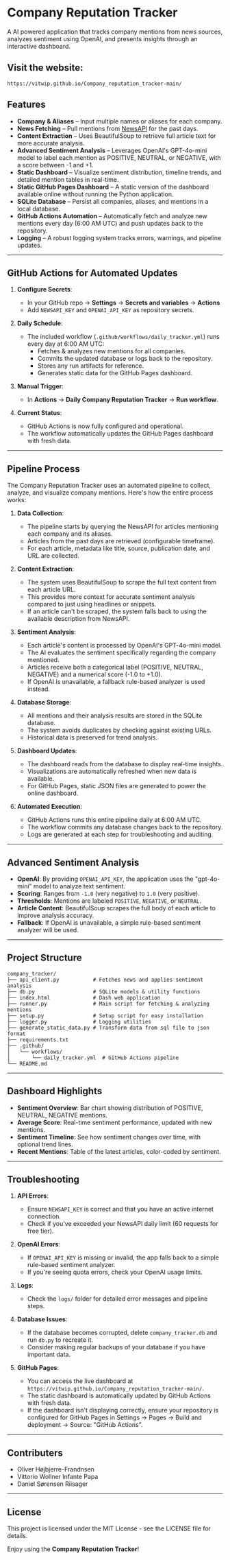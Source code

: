 # Company Reputation Tracker

A AI powered application that tracks company mentions from news sources, analyzes sentiment using OpenAI, and presents insights through an interactive dashboard.

## Visit the website:
    https://vitwip.github.io/Company_reputation_tracker-main/
   
## Features

- **Company & Aliases** – Input multiple names or aliases for each company.  
- **News Fetching** – Pull mentions from [NewsAPI](https://newsapi.org/) for the past days.  
- **Content Extraction** – Uses BeautifulSoup to retrieve full article text for more accurate analysis.
- **Advanced Sentiment Analysis** – Leverages OpenAI's GPT-4o-mini model to label each mention as POSITIVE, NEUTRAL, or NEGATIVE, with a score between -1 and +1.  
- **Static Dashboard** – Visualize sentiment distribution, timeline trends, and detailed mention tables in real-time.  
- **Static GitHub Pages Dashboard** – A static version of the dashboard available online without running the Python application.
- **SQLite Database** – Persist all companies, aliases, and mentions in a local database.  
- **GitHub Actions Automation** – Automatically fetch and analyze new mentions every day (6:00 AM UTC) and push updates back to the repository.  
- **Logging** – A robust logging system tracks errors, warnings, and pipeline updates.

---


## GitHub Actions for Automated Updates

1. **Configure Secrets**:  
   - In your GitHub repo → **Settings** → **Secrets and variables** → **Actions**  
   - Add `NEWSAPI_KEY` and `OPENAI_API_KEY` as repository secrets.

2. **Daily Schedule**:  
   - The included workflow (`.github/workflows/daily_tracker.yml`) runs every day at 6:00 AM UTC:
     - Fetches & analyzes new mentions for all companies.
     - Commits the updated database or logs back to the repository.
     - Stores any run artifacts for reference.
     - Generates static data for the GitHub Pages dashboard.

3. **Manual Trigger**:  
   - In **Actions** → **Daily Company Reputation Tracker** → **Run workflow**.

4. **Current Status**:  
   - GitHub Actions is now fully configured and operational.
   - The workflow automatically updates the GitHub Pages dashboard with fresh data.

---

## Pipeline Process

The Company Reputation Tracker uses an automated pipeline to collect, analyze, and visualize company mentions. Here's how the entire process works:

1. **Data Collection**:
   - The pipeline starts by querying the NewsAPI for articles mentioning each company and its aliases.
   - Articles from the past days are retrieved (configurable timeframe).
   - For each article, metadata like title, source, publication date, and URL are collected.

2. **Content Extraction**:
   - The system uses BeautifulSoup to scrape the full text content from each article URL.
   - This provides more context for accurate sentiment analysis compared to just using headlines or snippets.
   - If an article can't be scraped, the system falls back to using the available description from NewsAPI.

3. **Sentiment Analysis**:
   - Each article's content is processed by OpenAI's GPT-4o-mini model.
   - The AI evaluates the sentiment specifically regarding the company mentioned.
   - Articles receive both a categorical label (POSITIVE, NEUTRAL, NEGATIVE) and a numerical score (-1.0 to +1.0).
   - If OpenAI is unavailable, a fallback rule-based analyzer is used instead.

4. **Database Storage**:
   - All mentions and their analysis results are stored in the SQLite database.
   - The system avoids duplicates by checking against existing URLs.
   - Historical data is preserved for trend analysis.

5. **Dashboard Updates**:
   - The dashboard reads from the database to display real-time insights.
   - Visualizations are automatically refreshed when new data is available.
   - For GitHub Pages, static JSON files are generated to power the online dashboard.

6. **Automated Execution**:
   - GitHub Actions runs this entire pipeline daily at 6:00 AM UTC.
   - The workflow commits any database changes back to the repository.
   - Logs are generated at each step for troubleshooting and auditing.

---

## Advanced Sentiment Analysis

- **OpenAI**: By providing `OPENAI_API_KEY`, the application uses the "gpt-4o-mini" model to analyze text sentiment.
- **Scoring**: Ranges from `-1.0` (very negative) to `1.0` (very positive).
- **Thresholds**: Mentions are labeled `POSITIVE`, `NEGATIVE`, or `NEUTRAL`.
- **Article Content**: BeautifulSoup scrapes the full body of each article to improve analysis accuracy.
- **Fallback**: If OpenAI is unavailable, a simple rule-based sentiment analyzer will be used.

---

## Project Structure

```
company_tracker/
├── api_client.py           # Fetches news and applies sentiment analysis
├── db.py                   # SQLite models & utility functions
├── index.html              # Dash web application
├── runner.py               # Main script for fetching & analyzing mentions
├── setup.py                # Setup script for easy installation
├── logger.py               # Logging utilities
├── generate_static_data.py # Transform data from sql file to json format
├── requirements.txt
├── .github/
│   └── workflows/
│       └── daily_tracker.yml  # GitHub Actions pipeline
└── README.md
```

---

## Dashboard Highlights

- **Sentiment Overview**: Bar chart showing distribution of POSITIVE, NEUTRAL, NEGATIVE mentions.  
- **Average Score**: Real-time sentiment performance, updated with new mentions.  
- **Sentiment Timeline**: See how sentiment changes over time, with optional trend lines.  
- **Recent Mentions**: Table of the latest articles, color-coded by sentiment.  

---

## Troubleshooting

1. **API Errors**: 
   - Ensure `NEWSAPI_KEY` is correct and that you have an active internet connection.
   - Check if you've exceeded your NewsAPI daily limit (60 requests for free tier).

2. **OpenAI Errors**: 
   - If `OPENAI_API_KEY` is missing or invalid, the app falls back to a simple rule-based sentiment analyzer.
   - If you're seeing quota errors, check your OpenAI usage limits.

3. **Logs**: 
   - Check the `logs/` folder for detailed error messages and pipeline steps.

4. **Database Issues**:
   - If the database becomes corrupted, delete `company_tracker.db` and run `db.py` to recreate it.
   - Consider making regular backups of your database if you have important data.

5. **GitHub Pages**:
   - You can access the live dashboard at `https://vitwip.github.io/Company_reputation_tracker-main/`.
   - The static dashboard is automatically updated by GitHub Actions with fresh data.
   - If the dashboard isn't displaying correctly, ensure your repository is configured for GitHub Pages in Settings → Pages → Build and deployment → Source: "GitHub Actions".

---

## Contributers

- Oliver Højbjerre-Frandnsen
- Vittorio Wollner Infante Papa
- Daniel Sørensen Riisager

---

## License

This project is licensed under the MIT License - see the LICENSE file for details.

Enjoy using the **Company Reputation Tracker**!
